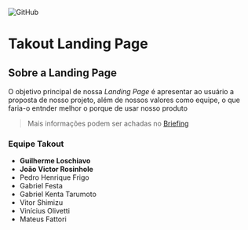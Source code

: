 ![GitHub](https://img.shields.io/github/license/AlvarezGui/takout-lp?style=flat-square)

# Takout Landing Page

## Sobre a Landing Page
O objetivo principal de nossa *Landing Page* é apresentar ao usuário a proposta de nosso projeto, além de nossos valores como equipe, o que faria-o entnder melhor o porque de usar nosso produto

> Mais informações podem ser achadas no [Briefing](briefing.pdf)

### Equipe Takout
- **Guilherme Loschiavo**
- **João Victor Rosinhole**
- Pedro Henrique Frigo
- Gabriel Festa
- Gabriel Kenta Tarumoto
- Vitor Shimizu
- Vinícius Olivetti
- Mateus Fattori
